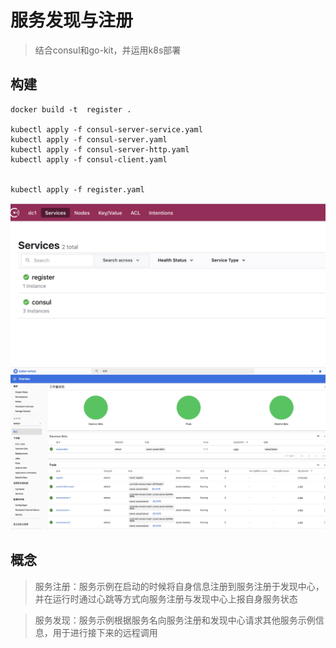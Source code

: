 # 服务发现与注册

> 结合consul和go-kit，并运用k8s部署

## 构建

```
docker build -t  register .

kubectl apply -f consul-server-service.yaml
kubectl apply -f consul-server.yaml
kubectl apply -f consul-server-http.yaml
kubectl apply -f consul-client.yaml


kubectl apply -f register.yaml
```

![consul](./imgs/k8s-go-kit13.jpg)
![k8s](./imgs/k8s-dashbord13.jpg)

## 概念

> 服务注册：服务示例在启动的时候将自身信息注册到服务注册于发现中心，并在运行时通过心跳等方式向服务注册与发现中心上报自身服务状态

> 服务发现：服务示例根据服务名向服务注册和发现中心请求其他服务示例信息，用于进行接下来的远程调用